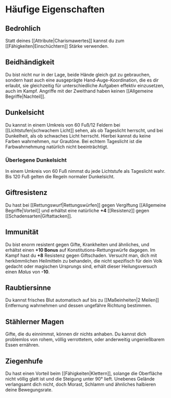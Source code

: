 # Häufige Eigenschaften
## Bedrohlich
Statt deines [[Attribute|Charismawertes]] kannst du zum [[Fähigkeiten|Einschüchtern]] Stärke verwenden. 
## Beidhändigkeit
Du bist nicht nur in der Lage, beide Hände gleich gut zu gebrauchen, sondern hast auch eine ausgeprägte Hand-Auge-Koordination, die es dir erlaubt, sie gleichzeitig für unterschiedliche Aufgaben effektiv einzusetzen, auch im Kampf. Angriffe mit der Zweithand haben keinen [[Allgemeine Begriffe|Nachteil]].
## Dunkelsicht
Du kannst in einem Umkreis von 60 Fuß/12 Feldern bei [[Lichtstufen|schwachem Licht]] sehen, als ob Tageslicht herrscht, und bei Dunkelheit, als ob schwaches Licht herrscht. Hierbei kannst du keine Farben wahrnehmen, nur Grautöne. Bei echtem Tageslicht ist die Farbwahrnehmung natürlich nicht beeinträchtigt.
### Überlegene Dunkelsicht
In einem Umkreis von 60 Fuß nimmst du jede Lichtstufe als Tageslicht wahr. Bis 120 Fuß gelten die Regeln normaler Dunkelsicht.
## Giftresistenz
Du hast bei [[Rettungswurf|Rettungswürfen]] gegen Vergiftung [[Allgemeine Begriffe|Vorteil]] und erhältst eine natürliche **+4** [[Resistenz]] gegen [[Schadensarten|Giftattacken]].
## Immunität
Du bist enorm resistent gegen Gifte, Krankheiten und ähnliches, und erhältst einen **+10 Bonus** auf Konstitutions-Rettungswürfe dagegen. Im Kampf hast du **+8** Resistenz gegen Giftschaden.
Versucht man, dich mit herkömmlichen Heilmitteln zu behandeln, die nicht spezifisch für dein Volk gedacht oder magischen Ursprungs sind, erhält dieser Heilungsversuch einen *Malus* von **-10**.
## Raubtiersinne
Du kannst frisches Blut automatisch auf bis zu [[Maßeinheiten|2 Meilen]] Entfernung wahrnehmen und dessen ungefähre Richtung bestimmen.
## Stählerner Magen
Gifte, die du einnimmst, können dir nichts anhaben. Du kannst dich problemlos von rohem, völlig verrottetem, oder anderweitig ungenießbarem Essen ernähren.
## Ziegenhufe
Du hast einen Vorteil beim [[Fähigkeiten|Klettern]], solange die Oberfläche nicht völlig glatt ist und die Steigung unter 90° lieft. Unebenes Gelände verlangsamt dich nicht, doch Morast, Schlamm und ähnliches halbieren deine Bewegungsrate.